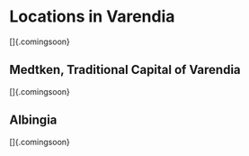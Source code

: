 # Locations in Varendia

[]{.comingsoon}

## Medtken, Traditional Capital of Varendia

[]{.comingsoon}

## Albingia

[]{.comingsoon}

